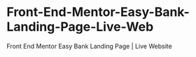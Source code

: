 # Front-End-Mentor-Easy-Bank-Landing-Page-Live-Web
Front End Mentor Easy Bank Landing Page | Live Website
